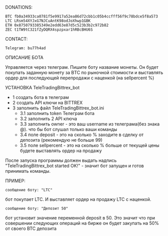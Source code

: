 DONATIONS: 

	BTC fb0a34933ca0781f5e9917a52ea86d72cbb1c05b4ccfff56f9c78bdce5f8a573
	LTC LRsm54XYJxG7NJCuAntK98odJoXhwp1GBK
	ETH 0x8750793385349e2edd63e87d5c523b3b2c972b82
	ZEC t1TW9tC321fZyDQRX4spzpxar1hRBcBHU6S
CONTACT:

	Telegram: bu77h4ad

ОПИСАНИЕ БОТА

Управляется через телеграм. Пишите боту название монеты. Он будет покупать заданную монету за BТС по рыночной стоимости и 
выставлять ордер для последующей перепродажи с наценкой (на sellpercent %)


УСТАНОВКА TeleTradingBittrex_bot

- 1 создать бота в телеграм
- 2 создать API ключи на BITTREX
- 3 заполнить файл TeleTradingBittrex_bot.ini
  - 3.1 заполнить token Телеграм бота	
  - 3.2 заполнить 2 API ключа
  - 3.3 заполнить owner - это ваш username из телеграма(без знака @). что бы бот слушал только ваши команды
  - 3.4 поле deposit - это на сколько % заходите в сделку от депозита (рекомендую не больше 99)
  - 3.5 поле sellpercent - это на сколько % больше от текущей цены будете выставлять ордер на продажу
	

После запуска программы должен выдать надпись "TeleTradingBittrex_bot started	OK!" - значит бот запущен и 
готов принимать команды.

ПРИМЕР:

	сообщение боту: "LTC"
бот покупает LTC. И выставляет ордер на продажу LTC с наценкой.

	сообщение боту: "Депозит 50"
бот установит значение переменной deposit в 50. Это значит что при совершении следующих операций на бирже он будет 
закупать на 50% от своего BTC депозита
